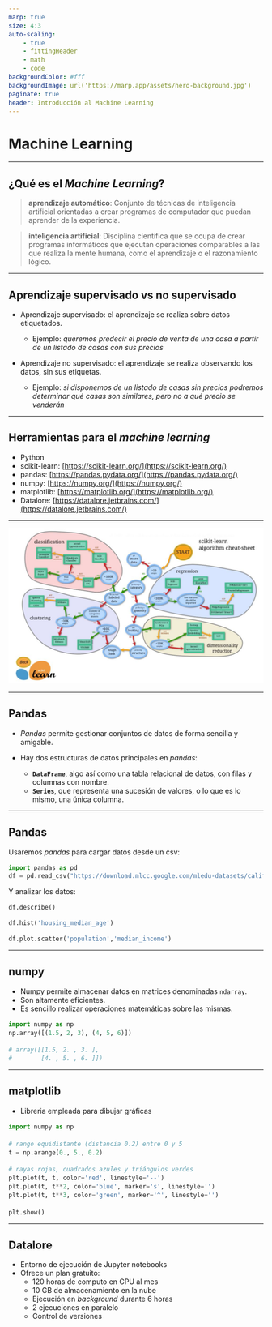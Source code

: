 ```yaml
---
marp: true
size: 4:3
auto-scaling: 
    - true
    - fittingHeader
    - math
    - code
backgroundColor: #fff
backgroundImage: url('https://marp.app/assets/hero-background.jpg')
paginate: true
header: Introducción al Machine Learning
---
```

<!--
_header: ''
_footer: ![Licencia de Creative Commons](https://i.creativecommons.org/l/by-nc-sa/4.0/88x31.png)<br>Esta obra está bajo una [licencia de Creative Commons Reconocimiento-NoComercial-CompartirIgual 4.0 Internacional](http://creativecommons.org/licenses/by-nc-sa/4.0/). Icono diseñado por Flaticon
-->

<style type="text/css">
    img {
        background-color: transparent!important;
    }
</style>

# Machine Learning

---

## ¿Qué es el *Machine Learning*?

> **aprendizaje automático**: Conjunto de técnicas de inteligencia artificial orientadas a crear programas de computador que puedan aprender de la experiencia.

> **inteligencia artificial**: Disciplina científica que se ocupa de crear programas informáticos que ejecutan operaciones comparables a las que realiza la mente humana, como el aprendizaje o el razonamiento lógico.

---

## Aprendizaje supervisado vs no supervisado

- Aprendizaje supervisado: el aprendizaje se realiza sobre datos etiquetados.
    - Ejemplo: *queremos predecir el precio de venta de una casa a partir de un listado de casas con sus precios*

- Aprendizaje no supervisado: el aprendizaje se realiza observando los datos, sin sus etiquetas.
    - Ejemplo: *si disponemos de un listado de casas sin precios podremos determinar qué casas son similares, pero no a qué precio se venderán*

---

## Herramientas para el *machine learning*

- Python
- scikit-learn: [https://scikit-learn.org/](https://scikit-learn.org/)
- pandas: [https://pandas.pydata.org/](https://pandas.pydata.org/)
- numpy: [https://numpy.org/](https://numpy.org/)
- matplotlib: [https://matplotlib.org/](https://matplotlib.org/)
- Datalore: [https://datalore.jetbrains.com/](https://datalore.jetbrains.com/)

---

![bg contain](images/sklearn-flowchart.jpg)

---

## Pandas

- *Pandas* permite gestionar conjuntos de datos de forma sencilla y amigable.
- Hay dos estructuras de datos principales en *pandas*:

  * **`DataFrame`**, algo así como una tabla relacional de datos, con filas y columnas con nombre.
  * **`Series`**, que representa una sucesión de valores, o lo que es lo mismo, una única columna.

---

## Pandas

Usaremos *pandas* para cargar datos desde un csv:

```python
import pandas as pd
df = pd.read_csv("https://download.mlcc.google.com/mledu-datasets/california_housing_train.csv", sep=",")
```

Y analizar los datos:

```python
df.describe()
```

```python
df.hist('housing_median_age')
```

```python
df.plot.scatter('population','median_income')
```

---

## numpy

- Numpy permite almacenar datos en matrices denominadas `ndarray`.
- Son altamente eficientes.
- Es sencillo realizar operaciones matemáticas sobre las mismas.

```python
import numpy as np
np.array([(1.5, 2, 3), (4, 5, 6)])

# array([[1.5, 2. , 3. ],
#        [4. , 5. , 6. ]])
```

--- 

## matplotlib

- Libreria empleada para dibujar gráficas

```python
import numpy as np

# rango equidistante (distancia 0.2) entre 0 y 5
t = np.arange(0., 5., 0.2)

# rayas rojas, cuadrados azules y triángulos verdes
plt.plot(t, t, color='red', linestyle='--')
plt.plot(t, t**2, color='blue', marker='s', linestyle='')
plt.plot(t, t**3, color='green', marker='^', linestyle='')

plt.show()
```
---

## Datalore

- Entorno de ejecución de Jupyter notebooks
- Ofrece un plan gratuito:
    - 120 horas de computo en CPU al mes
    - 10 GB de almacenamiento en la nube
    - Ejecución en *background* durante 6 horas
    - 2 ejecuciones en paralelo
    - Control de versiones

